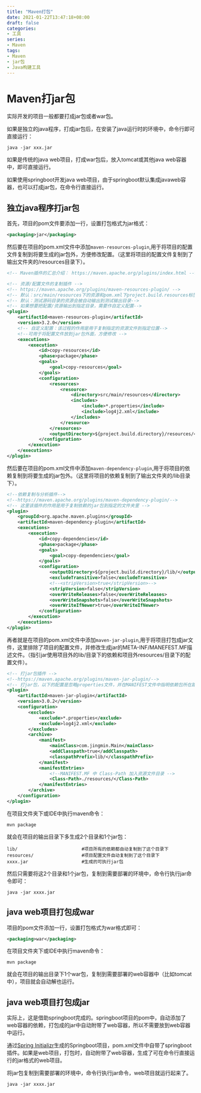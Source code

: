 ```yaml
---
title: "Maven打包"
date: 2021-01-22T13:47:18+08:00
draft: false
categories: 
- 工具
series:
- Maven
tags:
- Maven
- jar包
- Java构建工具
---
```


# Maven打jar包

实际开发的项目一般都要打成jar包或者war包。

如果是独立的java程序，打成jar包后，在安装了java运行时的环境中，命令行即可直接运行：

```
java -jar xxx.jar
```

如果是传统的java web项目，打成war包后，放入tomcat或其他java web容器中，即可直接运行。

如果使用springboot开发java web项目，由于springboot默认集成javaweb容器，也可以打成jar包，在命令行直接运行。

## 独立java程序打jar包

首先，项目的pom文件要添加一行，设置打包格式为jar格式：

```xml
<packaging>jar</packaging>
```

然后要在项目的pom.xml文件中添加`maven-resources-plugin`,用于将项目的配置文件复制到将要生成的jar包外，方便修改配置。（这里将项目的配置文件复制到了输出文件夹的/resources目录下）。

```xml
<!-- Maven插件的汇总介绍： https://maven.apache.org/plugins/index.html -->

<!-- 资源/配置文件的复制插件 -->
<!-- https://maven.apache.org/plugins/maven-resources-plugin/ -->
<!-- 默认：src/main/resources下的资源和pom.xml下project.build.resources标签下的资源都会被自动复制到源码编译后的输出目录-->
<!-- 默认：测试源码目录的资源会被自动输出到测试输出目录-->
<!-- 如果想要把配置/资源输出到指定目录，需要作自定义配置-->
<plugin>
    <artifactId>maven-resources-plugin</artifactId>
    <version>3.2.0</version>
    <!-- 自定义配置：该过程的作用是用于复制指定的资源文件到指定位置-->
    <!--可用于将配置文件放到jar包外面，方便修改 -->
    <executions>
        <execution>
            <id>copy-resources</id>
            <phase>package</phase>
            <goals>
                <goal>copy-resources</goal>
            </goals>
            <configuration>
                <resources>
                    <resource>
                        <directory>src/main/resources</directory>
                        <includes>
                            <include>*.properties</include>
                            <include>log4j2.xml</include>
                        </includes>
                    </resource>
                </resources>
                <outputDirectory>${project.build.directory}/resources/</outputDirectory>
            </configuration>
        </execution>
    </executions>
</plugin>
```

然后要在项目的pom.xml文件中添加`maven-dependency-plugin`,用于将项目的依赖复制到将要生成的jar包外。（这里将项目的依赖复制到了输出文件夹的/lib目录下）。

```xml
<!--依赖复制与分析插件-->
<!--https://maven.apache.org/plugins/maven-dependency-plugin/-->
<!-- 这里该插件的作用是用于复制依赖的jar包到指定的文件夹里 -->
<plugin>
    <groupId>org.apache.maven.plugins</groupId>
    <artifactId>maven-dependency-plugin</artifactId>
    <executions>
        <execution>
            <id>copy-dependencies</id>
            <phase>package</phase>
            <goals>
                <goal>copy-dependencies</goal>
            </goals>
            <configuration>
                <outputDirectory>${project.build.directory}/lib/</outputDirectory>
                <excludeTransitive>false</excludeTransitive>
                <!--<stripVersion>true</stripVersion>-->
                <stripVersion>false</stripVersion>
                <overWriteReleases>false</overWriteReleases>
                <overWriteSnapshots>false</overWriteSnapshots>
                <overWriteIfNewer>true</overWriteIfNewer>
            </configuration>
        </execution>
    </executions>
</plugin>
```

再者就是在项目的pom.xml文件中添加`maven-jar-plugin`,用于将项目打包成jar文件，这里排除了项目的配置文件，并修改生成jar的META-INF/MANEFEST.MF描述文件。（指引jar使用项目外的lib/目录下的依赖和项目外resources/目录下的配置文件）。

```xml
<!-- 打jar包插件 -->
<!--https://maven.apache.org/plugins/maven-jar-plugin/-->
<!-- 打jar包，以下的配置是忽略properties文件，并在MANIFEST文件中指明依赖包所在路径和配置文件所在路径 -->
<plugin>
    <artifactId>maven-jar-plugin</artifactId>
    <version>3.0.2</version>
    <configuration>
        <excludes>
            <exclude>*.properties</exclude>
            <exclude>log4j2.xml</exclude>
        </excludes>
        <archive>
            <manifest>
                <mainClass>com.jingmin.Main</mainClass>
                <addClasspath>true</addClasspath>
                <classpathPrefix>lib/</classpathPrefix>
            </manifest>
            <manifestEntries>
                <!--MANIFEST.MF 中 Class-Path 加入资源文件目录 -->
                <Class-Path>./resources/</Class-Path>
            </manifestEntries>
        </archive>
    </configuration>
</plugin>
```

在项目文件夹下或IDE中执行maven命令：

```
mvn package
```

就会在项目的输出目录下多生成2个目录和1个jar包：

```
lib/						#项目所有的依赖都自动复制到了这个目录下
resources/					#项目配置文件自动复制到了这个目录下
xxxx.jar					#生成的可执行jar包
```

然后只需要将这2个目录和1个jar包，复制到需要部署的环境中，命令行执行jar命令即可：

```
java -jar xxxx.jar
```

## java web项目打包成war

项目的pom文件添加一行，设置打包格式为war格式即可：

```xml
<packaging>war</packaging>
```

在项目文件夹下或IDE中执行maven命令：

```
mvn package
```

就会在项目的输出目录下1个war包，复制到需要部署的web容器中（比如tomcat中），项目就会自动解也运行。

## java web项目打包成jar

实际上，这是借助springboot完成的。springboot项目的pom中，自动添加了web容器的依赖，打包成的jar中自动附带了web容器，所以不需要放到web容器中运行。

通过[Spring Initializr](https://start.spring.io/)生成的Springboot项目，pom.xml文件中自带了springboot插件。如果是web项目，打包时，自动附带了web容器，生成了可在命令行直接运行的jar格式的web项目。

将jar包复制到需要部署的环境中，命令行执行jar命令，web项目就运行起来了。

```
java -jar xxxx.jar
```


